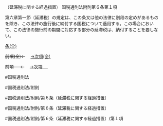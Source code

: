 （延滞税に関する経過措置）
国税通則法附則第６条第１項

第六章第一節（延滞税）の規定は、この条又は他の法律に別段の定めがあるものを除き、この法律の施行後に納付する国税について適用する。この場合において、この法律の施行前の期間に対応する部分の延滞税は、納付することを要しない。

[条(全)](国税通則法＿＿＿＿附則第６条_.md)

~~前項(全)←~~　  [→次項(全)](国税通則法＿＿＿＿附則第６条第２項_.md)

~~前項 　 ←~~　  [→次項 　 ](国税通則法＿＿＿＿附則第６条第２項.md)



#国税通則法

#国税通則法/附則

#国税通則法/附則/第６条（延滞税に関する経過措置）

#国税通則法/附則/第６条（延滞税に関する経過措置）

#国税通則法/附則/第６条（延滞税に関する経過措置）/第１項


